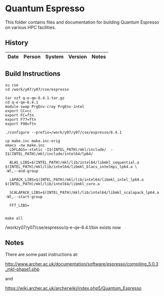 Quantum Espresso
================

This folder contains files and documentation for building Quantum Espresso on various HPC facilities.

History
-------

Date | Person | System | Version | Notes
---- | -------|--------|---------|------

Build Instructions
------------------
````
su cse
cd /work/y07/y07/cse/espresso

tar xzf q-e-qe-6.4.1.tar.gz
cd q-e-qe-6.4.1
module swap PrgEnv-cray PrgEnv-intel
export CC=cc
export FC=ftn
export F77=ftn
export F90=ftn

./configure --prefix=/work/y07/y07/cse/espresso/6.4.1

cp make.inc make.inc-orig
emacs -nw make.inc
  LDFLAGS=-static -I$(INTEL_PATH)/mkl/include/  -I$(INTEL_PATH)/mkl/include/intel64/lp64/

  BLAS_LIBS=$(INTEL_PATH)/mkl/lib/intel64/libmkl_sequential.a $(INTEL_PATH)/mkl/lib/intel64/libmkl_blacs_intelmpi_lp64.a \
-Wl,--end-group

  LAPACK_LIBS=$(INTEL_PATH)/mkl/lib/intel64/libmkl_intel_lp64.a $(INTEL_PATH)/mkl/lib/intel64/libmkl_core.a

  SCALAPACK_LIBS=$(INTEL_PATH)/mkl/lib/intel64/libmkl_scalapack_lp64.a -Wl,--start-group

  FFT_LIBS=


make all
````

/work/y07/y07/cse/espresso/q-e-qe-6.4.1/bin exists now




Notes
-----
There are some past instructions at:

 http://www.archer.ac.uk/documentation/software/espresso/compiling_5.0.3_mkl-phase1.php

and

 https://wiki.archer.ac.uk/archerwiki/index.php5/Quantum_Espresso

